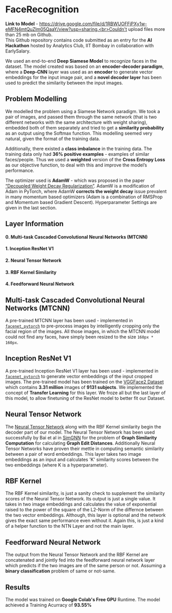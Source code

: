 # FaceRecognition

**Link to Model** - https://drive.google.com/file/d/1RBWUOFFjPXy1w-eMFN4mtQuZlm05QaaY/view?usp=sharing.<br>Couldn't upload files more than 25 mb on Github.<br> 
This Github repository contains code submitted as an entry for the **AI Hackathon** hosted by Analytics Club, IIT Bombay in collaboration with EarlySalary.

We used an end-to-end **Deep Siamese Model** to recognize faces in the dataset. The model created was based on an **encoder-decoder paradigm**, where a **Deep-CNN** layer was used as an **encoder** to generate vector embeddings for the input image pair, and a **novel decoder layer** has been used to predict the similarity between the input images.

## Problem Modelling
We modelled the problem using a Siamese Network paradigm. We took a pair of images, and passed them through the same network (that is two different networks with the same architecture with weight sharing), embedded both of them separately and tried to get a **similarity probability** as an output using the Softmax function. This modelling seemed very natural, given the format of the training data.

Additionally, there existed a **class imbalance** in the training data. The training data only had **36% positive examples** - examples of similar faces/people. Thus we used a **weighted** version of the **Cross Entropy Loss** as our objective function, to deal with this and improve the model’s performance.

The optimizer used is **AdamW** - which was proposed in the paper <a href="https://arxiv.org/abs/1711.05101">“Decoupled Weight Decay Regularization”</a>. AdamW is a modification of Adam in PyTorch, where AdamW **corrects the weight decay** issue prevalent in many momentum based optimizers (Adam is a combination of RMSProp and Momentum based Gradient Descent). Hyperparameter Settings are given in the last section.


## Layer Information
#### 0. Multi-task Cascaded Convolutional Neural Networks (MTCNN)<br>
#### 1. Inception ResNet V1<br>
#### 2. Neural Tensor Network<br>
#### 3. RBF Kernel Similarity<br>
#### 4. Feedforward Neural Network

## Multi-task Cascaded Convolutional Neural Networks (MTCNN)
A pre-trained MTCNN layer has been used - implemented in <a href="https://github.com/timesler/facenet-pytorch">`facenet_pytorch`</a> to pre-process images by intelligently cropping only the facial region of the images. All those images, in which the MTCNN model could not find any faces, have simply been resized to the size `160px * 160px`.

## Inception ResNet V1
A pre-trained Inception ResNet V1 layer has been used - implemented in <a href="https://github.com/timesler/facenet-pytorch">`facenet_pytorch`</a> to generate vector embeddings of the input cropped images. The pre-trained model has been trained on the <a href = "https://www.robots.ox.ac.uk/~vgg/data/vgg_face/">VGGFace2 Dataset</a> which contains **3.31 million** images of **9131 subjects**. We implemented the concept of **Transfer Learning** for this layer. We froze all but the last layer of this model, to allow finetuning of the ResNet model to better fit our Dataset.

## Neural Tensor Network
The <a href="https://proceedings.neurips.cc/paper/2013/file/b337e84de8752b27eda3a12363109e80-Paper.pdf">Neural Tensor Network</a> along with the RBF Kernel similarity begin the decoder part of our model. The Neural Tensor Network has been used successfully by Bai et al in <a href = "https://arxiv.org/pdf/1808.05689v4.pdf">SimGNN</a> for the problem of **Graph Similarity Computation** for calculating **Graph Edit Distances**. Additionally Neural Tensor Networks have proven their mettle in computing semantic similarity between a pair of word embeddings. This layer takes two image embeddings as an input and calculates 'K' similarity scores between the two embeddings (where K is a hyperparameter).

## RBF Kernel
The RBF Kernel similarity, is just a sanity check to supplement the similarity scores of the Neural Tensor Network. Its output is just a single value. It takes in two image embeddings and calculates the value of exponential raised to the power of the square of the L2-Norm of the differnce between the two vector embeddings. Although, this layer is optional and the network gives the exact same performance even without it. Again this, is just a kind of a helper function to the NTN Layer and not the main layer.

## Feedforward Neural Network
The output from the Neural Tensor Network and the RBF Kernel are concatenated and jointly fed into the feedforward neural network layer which predicts if the two images are of the same person or not. Assuming a **binary classification** problem of same or not-same.

## Results
The model was trained on **Google Colab's Free GPU** Runtime. The model achieved a Training Acurracy of **93.55%**
